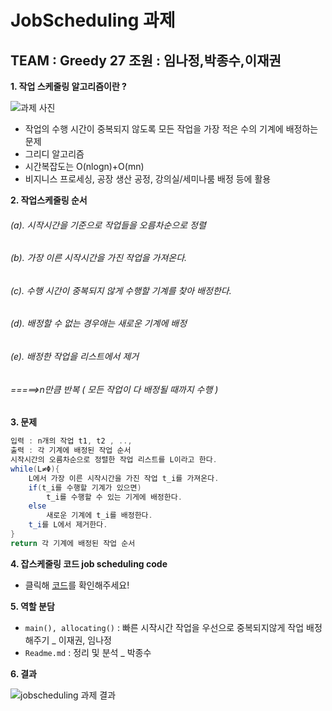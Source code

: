 # JobScheduling 과제 

TEAM : Greedy 27
조원 : 임나정,박종수,이재권
---
**1. 작업 스케줄링 알고리즘이란 ?**

![과제 사진](https://user-images.githubusercontent.com/80773617/114477744-b47a9980-9c37-11eb-8789-cbba37105b42.PNG)

* 작업의 수행 시간이 중복되지 않도록 모든 작업을 가장 적은 수의 기계에 배정하는 문제
* 그리디 알고리즘
* 시간복잡도는 O(nlogn)+O(mn)  
* 비지니스 프로세싱, 공장 생산 공정, 강의실/세미나룸 배정 등에 활용

**2. 작업스케줄링 순서**
###### (a). 시작시간을 기준으로 작업들을 오름차순으로 정렬
###### (b). 가장 이른 시작시간을 가진 작업을 가져온다.
###### (c). 수행 시간이 중복되지 않게 수행할 기계를 찾아 배정한다.
###### (d). 배정할 수 없는 경우애는 새로운 기계에 배정
###### (e). 배정한 작업을 리스트에서 제거
###### =====>n만큼 반복 ( 모든 작업이 다 배정될 때까지 수행 )


**3. 문제**
```java
입력 : n개의 작업 t1, t2 , .., 
출력 : 각 기계에 배정된 작업 순서
시작시간의 오름차순으로 정렬한 작업 리스트를 L이라고 한다.
while(L≠Φ){
	L에서 가장 이른 시작시간을 가진 작업 t_i를 가져온다.
	if(t_i를 수행할 기계가 있으면)
		t_i를 수행할 수 있는 기게에 배정한다.
	else
		새로운 기계에 t_i를 배정한다.
	t_i를 L에서 제거한다.
}
return 각 기계에 배정된 작업 순서 
```

**4. 잡스케줄링 코드 job scheduling code**

* 클릭해 [코드]를 확인해주세요!



**5. 역할 분담**
* `main(), allocating()` : 빠른 시작시간 작업을 우선으로 중복되지않게 작업 배정해주기 _ 이재권, 임나정
* `Readme.md` : 정리 및 분석 _ 박종수


**6. 결과**


![jobscheduling 과제 결과](https://user-images.githubusercontent.com/80773617/114476462-387f5200-9c35-11eb-8998-966e38007a65.png)

[코드]: https://github.com/dlask913/Greedy27/blob/main/Job_Scheduling/src/JobSch_2.java

